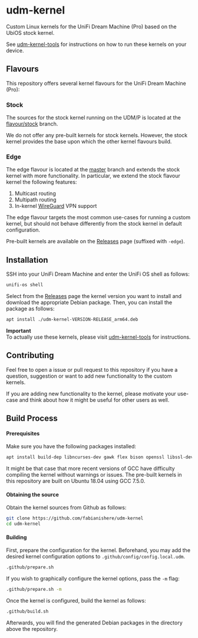 # udm-kernel
Custom Linux kernels for the UniFi Dream Machine (Pro) based on the UbiOS stock kernel. 

See [udm-kernel-tools](https://github.com/fabianishere/udm-kernel-tools)
for instructions on how to run these kernels on your device.

## Flavours
This repository offers several kernel flavours for the UniFi Dream Machine (Pro):

### Stock
The sources for the stock kernel running on the UDM/P is
located at the [flavour/stock](https://github.com/fabianishere/udm-kernel/tree/flavour/stock) branch.

We do not offer any pre-built kernels for stock kernels. However, the stock
kernel provides the base upon which the other kernel flavours build.

### Edge
The edge flavour is located at the [master](https://github.com/fabianishere/udm-kernel/tree/master) branch
and extends the stock kernel with more functionality.
In particular, we extend the stock flavour kernel the following features:
1. Multicast routing
2. Multipath routing
3. In-kernel [WireGuard](https://wireguard.com) VPN support

The edge flavour targets the most common use-cases for running a custom kernel,
but should not behave differently from the stock kernel in default configuration.

Pre-built kernels are available on the [Releases](https://github.com/fabianishere/udm-kernel/releases) page
(suffixed with `-edge`).

## Installation
SSH into your UniFi Dream Machine and enter the UniFi OS shell as follows:
```bash
unifi-os shell
```

Select from the [Releases](https://github.com/fabianishere/udm-kernel/releases) page the kernel version
you want to install and download the appropriate Debian package. Then,
you can install the package as follows:

```sh
apt install ./udm-kernel-VERSION-RELEASE_arm64.deb
```

**Important**  
To actually use these kernels, please visit [udm-kernel-tools](https://github.com/fabianishere/udm-kernel-tools)
for instructions.

## Contributing
Feel free to open a issue or pull request to this repository if you have
a question, suggestion or want to add new functionality to the custom kernels.

If you are adding new functionality to the kernel, please motivate your use-case
and think about how it might be useful for other users as well.

## Build Process

#### Prerequisites
Make sure you have the following packages installed:

```bash
apt install build-dep libncurses-dev gawk flex bison openssl libssl-dev gcc-aarch64-linux-gnu
```

It might be that case that more recent versions of GCC have difficulty compiling
the kernel without warnings or issues. The pre-built kernels in this repository
are built on Ubuntu 18.04 using GCC 7.5.0.

#### Obtaining the source
Obtain the kernel sources from Github as follows:
```bash
git clone https://github.com/fabianishere/udm-kernel
cd udm-kernel
```

#### Building
First, prepare the configuration for the kernel. Beforehand, you may add the desired
kernel configuration options to `.github/config/config.local.udm`.
```bash
.github/prepare.sh
```

If you wish to graphically configure the kernel options, pass the `-m` flag:
```bash
.github/prepare.sh -m
```

Once the kernel is configured, build the kernel as follows:
```bash
.github/build.sh
```

Afterwards, you will find the generated Debian packages in the directory above
the repository.
